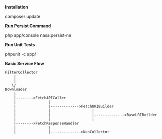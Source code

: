 **Installation**

composer update

**Run Persist Command**

 php app/console nasa:persist-ne
 
**Run Unit Tests**

phpunit -c app/

**Basic Service Flow**

```
FilterCollector
    |
    |
   \/
Downloader
    |
    |-------->FetchAPICaller
    |               |
    |               |------------->FetchURIBuilder
    |               |                   |
    |               |                   |-------------->BaseURIBuilder
    |               |                   |
    |-------->FetchResponseHandler
    |               |
    |               |-------------->NeoCollector   
    
